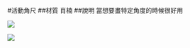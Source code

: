 #活動角尺
##材質
肖楠
##說明
當想要畫特定角度的時候很好用

![](http://yushengc.twbbs.org:9090/blog/resources/photos/woodwork/20170427_161829.small.jpg)

![](http://yushengc.twbbs.org:9090/blog/resources/photos/woodwork/20170427_161823.small.jpg)




	  